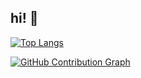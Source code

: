 ## hi! 🤠

<!--
**richardhoff88/richardhoff88** is a ✨ _special_ ✨ repository because its `README.md` (this file) appears on your GitHub profile.

Here are some ideas to get you started:

- 🔭 I’m currently working on ...
- 🌱 I’m currently learning ...
- 👯 I’m looking to collaborate on ...
- 🤔 I’m looking for help with ...
- 💬 Ask me about ...
- 📫 How to reach me: ...
- 😄 Pronouns: ...
- ⚡ Fun fact: ...
-->


[![Top Langs](https://github-readme-stats.vercel.app/api/top-langs/?username=richardhoff88&layout=compact)](https://github.com/anuraghazra/github-readme-stats)

[![GitHub Contribution Graph](https://activity-graph.herokuapp.com/graph?username=richardhoff88&theme=react-dark)](https://github.com/ashutosh00710/github-readme-activity-graph)


